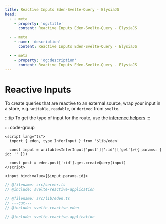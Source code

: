 ```yaml
---
title: Reactive Inputs Eden-Svelte-Query - ElysiaJS
head:
  - - meta
    - property: 'og:title'
      content: Reactive Inputs Eden-Svelte-Query - ElysiaJS

  - - meta
    - name: 'description'
      content: Reactive Inputs Eden-Svelte-Query - ElysiaJS

  - - meta
    - property: 'og:description'
      content: Reactive Inputs Eden-Svelte-Query - ElysiaJS
---
```


# Reactive Inputs

To create queries that are reactive to an external source, wrap your input in a store, e.g.
`writable`, `readable`, or `derived` from `svelte`.

:::tip
To get the type of input for the route, use the [inference helpers](./inferring-types)
:::

<template>

```typescript twoslash include svelte-reactive-application
import { Elysia, t } from 'elysia'
import { batchPlugin } from '@ap0nia/eden-svelte-query'

export const app = new Elysia().use(batchPlugin()).get('/post/:id', (context) => {
  return {
    id: context.params.id,
    title: 'Look me up!',
  }
})

export type App = typeof app
```

```typescript twoslash include svelte-reactive-eden
// @noErrors
import {
  createEdenTreatySvelteQuery,
  type InferTreatyQueryInput,
  type InferTreatyQueryOutput,
} from '@ap0nia/eden-svelte-query'
import type { App } from '../server'

export const eden = createEdenTreatySvelteQuery<App>()

export type InferInput = InferTreatyQueryInput<App>

export type InferOutput = InferTreatyQueryOutput<App>
```

</template>

::: code-group

```svelte [src/routes/+page.svelte]
<script lang="ts">
  import { eden, type InferInput } from '$lib/eden'

  const input = writable<InferInput['post'][':id']['get']>({ params: { id: '' }})

  const post = eden.post[':id'].get.createQuery(input)
</script>

<input bind:value={$input.params.id}>
```

```typescript twoslash [src/lib/eden.ts]
// @filename: src/server.ts
// @include: svelte-reactive-application

// @filename: src/lib/eden.ts
// ---cut---
// @include: svelte-reactive-eden
```

```typescript twoslash [src/server.ts]
// @include: svelte-reactive-application
```
